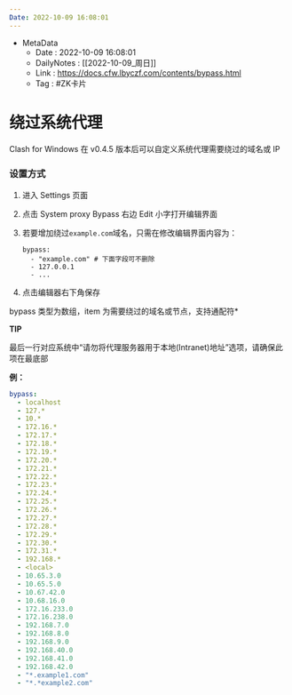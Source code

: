 ```yaml
---
Date: 2022-10-09 16:08:01
---
```

- MetaData
	- Date : 2022-10-09 16:08:01
	- DailyNotes : [[2022-10-09_周日]]
	- Link : https://docs.cfw.lbyczf.com/contents/bypass.html
	- Tag : #ZK卡片 

# 绕过系统代理

Clash for Windows 在 v0.4.5 版本后可以自定义系统代理需要绕过的域名或 IP

### 设置方式

1.  进入 Settings 页面
2.  点击 System proxy Bypass 右边 Edit 小字打开编辑界面
3.  若要增加绕过`example.com`域名，只需在修改编辑界面内容为：
    
    ```
    bypass:
      - "example.com" # 下面字段可不删除
      - 127.0.0.1
      - ...
    ```
    
4.  点击编辑器右下角保存

bypass 类型为数组，item 为需要绕过的域名或节点，支持通配符*

**TIP**

最后一行对应系统中“请勿将代理服务器用于本地(Intranet)地址”选项，请确保此项在最底部

**例：**
```yaml
bypass:
  - localhost
  - 127.*
  - 10.*
  - 172.16.*
  - 172.17.*
  - 172.18.*
  - 172.19.*
  - 172.20.*
  - 172.21.*
  - 172.22.*
  - 172.23.*
  - 172.24.*
  - 172.25.*
  - 172.26.*
  - 172.27.*
  - 172.28.*
  - 172.29.*
  - 172.30.*
  - 172.31.*
  - 192.168.*
  - <local>
  - 10.65.3.0
  - 10.65.5.0
  - 10.67.42.0
  - 10.68.16.0
  - 172.16.233.0
  - 172.16.238.0
  - 192.168.7.0
  - 192.168.8.0
  - 192.168.9.0
  - 192.168.40.0
  - 192.168.41.0
  - 192.168.42.0
  - "*.example1.com"
  - "*.*example2.com"
```